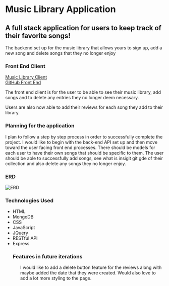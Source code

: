 <h1><strong>Music Library Application</strong></h1>
<h2>A full stack application for users to keep track of their favorite songs!</h2>
<p>The backend set up for the music library that allows yours to sign up, add a new song and delete songs that they no longer enjoy</p>

<h3>Front End Client</h3>
<a href="https://itsalldari.github.io/music-library-client/">Music Library Client</a>
<br>
<a href="https://github.com/ItsAllDari/music-library-client">GitHub Front End</a>
<p>The front end client is for the user to be able to see their music library, add songs and to delete any entries they no longer deem necessary.

Users are also now able to add their reviews for each song they add to their library.
</p>

<h3>Planning for the application</h3>
<p>I plan to follow a step by step process in order to successfully complete the project. I would like to begin with the back-end API set up and then move toward the user facing front end processes. There should be models for each user to have their own songs that should be specific to them. The user should be able to successfully add songs, see what is insigit git gde of their collection and also delete any songs they no longer enjoy.</p>

<h3>ERD</h3>
<img src"![Screen Shot 2020-09-02 at 8 27 00 AM](https://user-images.githubusercontent.com/58965588/91980976-22500180-ecf6-11ea-9b8c-d6c2ce5e67ef.png)" alt="ERD"/>

<h3>Technologies Used</h3>
<ul>
<li>HTML</li>
<li>MongoDB</li>
<li>CSS</li>
<li>JavaScript</li>
<li>JQuery</li>
<li>RESTful API</li>
<li>Express</li>

<h3>Features in future iterations</h3>
<ul>
<p>I would like to add a delete button feature for the reviews along with maybe added the date that they were created. Would also love to add a lot more styling to the page.</p>
</ul>
